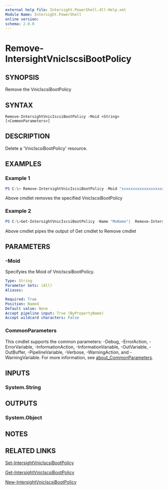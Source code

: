 ```yaml
---
external help file: Intersight.PowerShell.dll-Help.xml
Module Name: Intersight.PowerShell
online version:
schema: 2.0.0
---
```


# Remove-IntersightVnicIscsiBootPolicy

## SYNOPSIS
Remove the VnicIscsiBootPolicy

## SYNTAX

```
Remove-IntersightVnicIscsiBootPolicy -Moid <String> [<CommonParameters>]
```

## DESCRIPTION
Delete a &apos;VnicIscsiBootPolicy&apos; resource.

## EXAMPLES

### Example 1
```powershell
PS C:\> Remove-IntersightVnicIscsiBootPolicy -Moid "xxxxxxxxxxxxxxxxxxxxxxxxxxx"
```
Above cmdlet removes the specified VnicIscsiBootPolicy 

### Example 2
```powershell
PS C:\>Get-IntersightVnicIscsiBootPolicy -Name "MoName"|  Remove-IntersightVnicIscsiBootPolicy
```
Above cmdlet pipes the output of Get cmdlet to Remove cmdlet

## PARAMETERS

### -Moid
Specifyies the Moid of VnicIscsiBootPolicy.

```yaml
Type: String
Parameter Sets: (All)
Aliases:

Required: True
Position: Named
Default value: None
Accept pipeline input: True (ByPropertyName)
Accept wildcard characters: False
```

### CommonParameters
This cmdlet supports the common parameters: -Debug, -ErrorAction, -ErrorVariable, -InformationAction, -InformationVariable, -OutVariable, -OutBuffer, -PipelineVariable, -Verbose, -WarningAction, and -WarningVariable. For more information, see [about_CommonParameters](http://go.microsoft.com/fwlink/?LinkID=113216).

## INPUTS

### System.String

## OUTPUTS

### System.Object
## NOTES

## RELATED LINKS

[Set-IntersightVnicIscsiBootPolicy](./Set-IntersightVnicIscsiBootPolicy.md)

[Get-IntersightVnicIscsiBootPolicy](./Get-IntersightVnicIscsiBootPolicy.md)

[New-IntersightVnicIscsiBootPolicy](./New-IntersightVnicIscsiBootPolicy.md)

